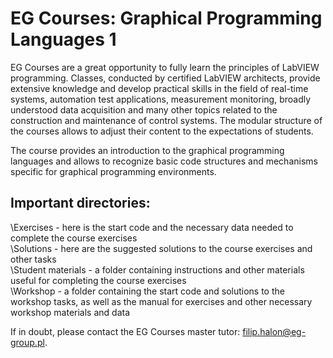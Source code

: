 # EG Courses: Graphical Programming Languages 1

EG Courses are a great opportunity to fully learn the principles of LabVIEW programming. Classes, conducted by certified LabVIEW architects, provide extensive knowledge and develop practical skills in the field of real-time systems, automation test applications, measurement monitoring, broadly understood data acquisition and many other topics related to the construction and maintenance of control systems. The modular structure of the courses allows to adjust their content to the expectations of students.

The course provides an introduction to the graphical programming languages and allows to recognize basic code structures and mechanisms specific for graphical programming environments.

## Important directories:<br />
\Exercises - here is the start code and the necessary data needed to complete the course exercises<br />
\Solutions - here are the suggested solutions to the course exercises and other tasks<br />
\Student materials - a folder containing instructions and other materials useful for completing the course exercises<br />
\Workshop - a folder containing the start code and solutions to the workshop tasks, as well as the manual for exercises and other necessary workshop materials and data<br />

If in doubt, please contact the EG Courses master tutor: filip.halon@eg-group.pl.
